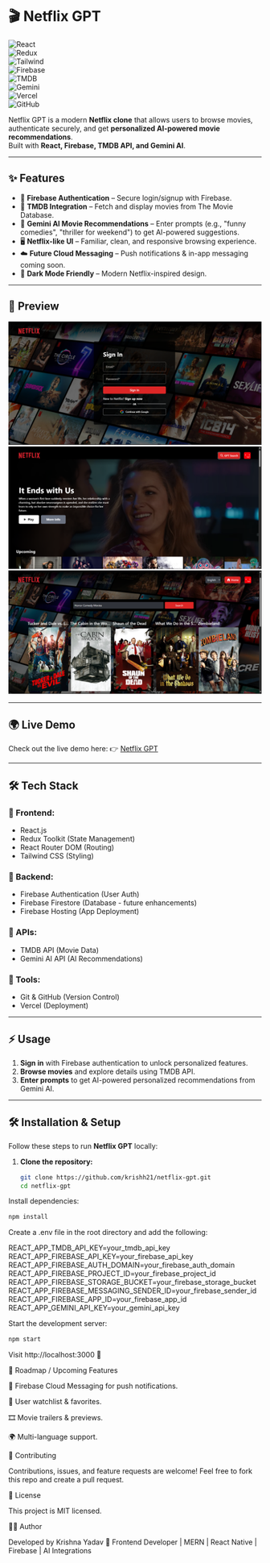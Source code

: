 # 🎬 Netflix GPT

![React](https://img.shields.io/badge/Frontend-React.js-61DAFB?logo=react&logoColor=white)  
![Redux](https://img.shields.io/badge/State%20Management-Redux%20Toolkit-764ABC?logo=redux&logoColor=white)  
![Tailwind](https://img.shields.io/badge/Styling-TailwindCSS-38B2AC?logo=tailwind-css&logoColor=white)  
![Firebase](https://img.shields.io/badge/Backend-Firebase-FFCA28?logo=firebase&logoColor=black)  
![TMDB](https://img.shields.io/badge/API-TMDB-01B4E4?logo=tmdb&logoColor=white)  
![Gemini](https://img.shields.io/badge/AI-Gemini%20API-4285F4?logo=google&logoColor=white)  
![Vercel](https://img.shields.io/badge/Deploy-Vercel-000000?logo=vercel&logoColor=white)  
![GitHub](https://img.shields.io/badge/Version%20Control-GitHub-181717?logo=github&logoColor=white)  

Netflix GPT is a modern **Netflix clone** that allows users to browse movies, authenticate securely, and get **personalized AI-powered movie recommendations**.  
Built with **React, Firebase, TMDB API, and Gemini AI**.  

---

## ✨ Features
- 🔑 **Firebase Authentication** – Secure login/signup with Firebase.  
- 🎥 **TMDB Integration** – Fetch and display movies from The Movie Database.  
- 🤖 **Gemini AI Movie Recommendations** – Enter prompts (e.g., "funny comedies", "thriller for weekend") to get AI-powered suggestions.  
- 🖥️ **Netflix-like UI** – Familiar, clean, and responsive browsing experience.  
- ☁️ **Future Cloud Messaging** – Push notifications & in-app messaging coming soon.  
- 🌙 **Dark Mode Friendly** – Modern Netflix-inspired design.  

---

## 📸 Preview

![Netflix Preview Login Page](./public/Assets/Login.png)  
![Netflix Preview Browse Page](./public/Assets/Browse.png)  
![Netflix Preview GPT Page](./public/Assets/GPT.png)  

---

## 🌍 Live Demo
Check out the live demo here: 👉 [Netflix GPT](https://netflix-gpt-eight-tawny.vercel.app)  

---

## 🛠️ Tech Stack

### 🔹 Frontend:
- React.js  
- Redux Toolkit (State Management)  
- React Router DOM (Routing)  
- Tailwind CSS (Styling)  

### 🔹 Backend:
- Firebase Authentication (User Auth)  
- Firebase Firestore (Database - future enhancements)  
- Firebase Hosting (App Deployment)  

### 🔹 APIs:
- TMDB API (Movie Data)  
- Gemini AI API (AI Recommendations)  

### 🔹 Tools:
- Git & GitHub (Version Control)  
- Vercel (Deployment)  

---

## ⚡ Usage
1. **Sign in** with Firebase authentication to unlock personalized features.  
2. **Browse movies** and explore details using TMDB API.  
3. **Enter prompts** to get AI-powered personalized recommendations from Gemini AI.  

---

## 🛠️ Installation & Setup

Follow these steps to run **Netflix GPT** locally:

1. **Clone the repository:**
   ```bash
   git clone https://github.com/krishh21/netflix-gpt.git
   cd netflix-gpt
Install dependencies:
 ```bash
npm install
 ```

Create a .env file in the root directory and add the following:

REACT_APP_TMDB_API_KEY=your_tmdb_api_key
REACT_APP_FIREBASE_API_KEY=your_firebase_api_key
REACT_APP_FIREBASE_AUTH_DOMAIN=your_firebase_auth_domain
REACT_APP_FIREBASE_PROJECT_ID=your_firebase_project_id
REACT_APP_FIREBASE_STORAGE_BUCKET=your_firebase_storage_bucket
REACT_APP_FIREBASE_MESSAGING_SENDER_ID=your_firebase_sender_id
REACT_APP_FIREBASE_APP_ID=your_firebase_app_id
REACT_APP_GEMINI_API_KEY=your_gemini_api_key


Start the development server:
 ```bash
npm start
 ```

Visit http://localhost:3000
 🚀

📌 Roadmap / Upcoming Features

📱 Firebase Cloud Messaging for push notifications.

📝 User watchlist & favorites.

🎞️ Movie trailers & previews.

🌍 Multi-language support.

🤝 Contributing

Contributions, issues, and feature requests are welcome!
Feel free to fork this repo and create a pull request.

📜 License

This project is MIT licensed.

👨‍💻 Author

Developed by Krishna Yadav 🚀
Frontend Developer | MERN | React Native | Firebase | AI Integrations
